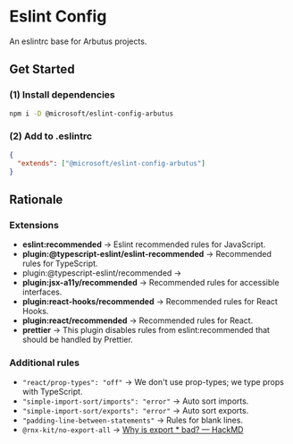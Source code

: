 # Eslint Config

An eslintrc base for Arbutus projects.

## Get Started

### (1) Install dependencies

```sh
npm i -D @microsoft/eslint-config-arbutus
```

### (2) Add to .eslintrc

```json
{
  "extends": ["@microsoft/eslint-config-arbutus"]
}
```

## Rationale

### Extensions

- **eslint:recommended** → Eslint recommended rules for JavaScript.
- **plugin:@typescript-eslint/eslint-recommended** → Recommended rules for TypeScript.
- plugin:@typescript-eslint/recommended →
- **plugin:jsx-a11y/recommended** → Recommended rules for accessible interfaces.
- **plugin:react-hooks/recommended** → Recommended rules for React Hooks.
- **plugin:react/recommended** → Recommended rules for React.
- **prettier** → This plugin disables rules from eslint:recommended that should be handled by Prettier.

### Additional rules

- `"react/prop-types": "off"` → We don't use prop-types; we type props with TypeScript.
- `"simple-import-sort/imports": "error"` → Auto sort imports.
- `"simple-import-sort/exports": "error"` → Auto sort exports.
- `"padding-line-between-statements"` → Rules for blank lines.
- `@rnx-kit/no-export-all` → [Why is export \* bad? — HackMD](https://hackmd.io/Z021hgSGStKlYLwsqNMOcg)
